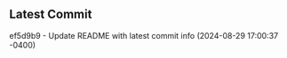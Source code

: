 
## Latest Commit
ef5d9b9 - Update README with latest commit info (2024-08-29 17:00:37 -0400) <Yunxi-Zhou>
